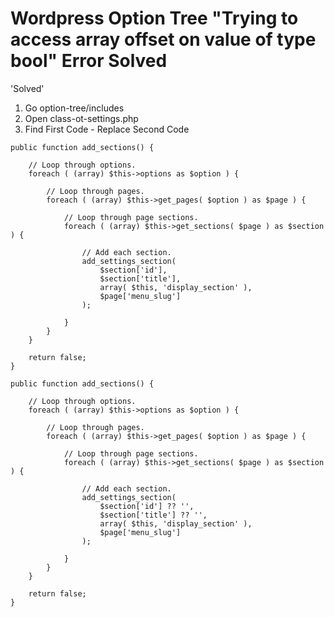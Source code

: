 # Wordpress Option Tree "Trying to access array offset on value of type bool" Error Solved

'Solved'

1. Go option-tree/includes
2. Open class-ot-settings.php
3. Find First Code - Replace Second Code

```
public function add_sections() {

	// Loop through options.
	foreach ( (array) $this->options as $option ) {

		// Loop through pages.
		foreach ( (array) $this->get_pages( $option ) as $page ) {

			// Loop through page sections.
			foreach ( (array) $this->get_sections( $page ) as $section ) {

				// Add each section.
				add_settings_section(
					$section['id'],
					$section['title'],
					array( $this, 'display_section' ),
					$page['menu_slug']
				);

			}
		}
	}

	return false;
}
```


```
public function add_sections() {

	// Loop through options.
	foreach ( (array) $this->options as $option ) {

		// Loop through pages.
		foreach ( (array) $this->get_pages( $option ) as $page ) {

			// Loop through page sections.
			foreach ( (array) $this->get_sections( $page ) as $section ) {

				// Add each section.
				add_settings_section(
					$section['id'] ?? '',
					$section['title'] ?? '',
					array( $this, 'display_section' ),
					$page['menu_slug']
				);

			}
		}
	}

	return false;
}
```

